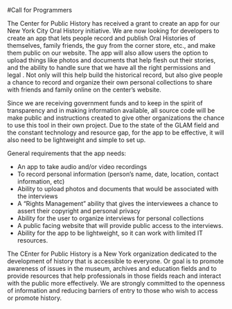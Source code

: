 #Call for Programmers

The Center for Public History has received a grant to create an app for our New York City Oral History initiative.  We are now looking for developers to create an app that lets people record and publish Oral Histories of themselves, family friends, the guy from the corner store, etc., and make them public on our website. The app will also allow users the option to upload things like photos and documents that help flesh out their stories, and the ability to handle sure that we have all the right permissions and legal .  Not only will this help build the historical record, but also give people a chance to record and organize their own personal collections to share with friends and family online on the center’s website.

Since we are receiving government funds and to keep in the spirit of transparency and in making information available, all source code will be make public and instructions created to give other organizations the chance to use this tool in their own project.  Due to the state of the GLAM field and the constant technology and resource gap, for the app to be effective, it will also need to be lightweight and simple to set up.

General requirements that the app needs:
* An app to take audio and/or video recordings 
* To record personal information (person’s name, date, location, contact information, etc)
* Ability to upload photos and documents that would be associated with the interviews
* A “Rights Management” ability that gives the interviewees a chance to assert their copyright and personal privacy
* Ability for the user to organize interviews for personal collections
* A public facing website that will provide public access to the interviews.
* Ability for the app to be lightweight, so it can work with limited IT resources.

The CEnter for Public History is a New York organization dedicated to the development of history that is accessible to everyone.  Or goal is to promote awareness of issues in the museum, archives and education fields and to provide resources that help professionals in those fields reach and interact with the public more effectively.  We are strongly committed to the openness of information and reducing barriers of entry to those who wish to access or promote history.
